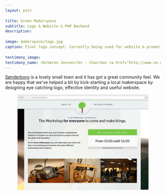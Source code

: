 ```yaml
---
layout: post

title: Green Makerspace
subtitle: Logo & Website & PHP Backend
description:

image: makerspace/logo.jpg
caption: Final logo concept. Currently being used for website & promotional materials.

testimony_image:
testimony_name: <b>Søren Jensen</b> - Chairman <a href="http://www.ve.dk/als">VedvarendeEnergi Als</a>
---
```

[Sønderborg](http://www.sonderborg.dk/english/) is a lovely small town and it has got a great community feel. We are happy that we've helped a bit by kick-starting a local makerspace by designing eye catching logo, effective identity and useful website.
<figure class="figure-smaller">
    <img width="600px" src="/assets/makerspace-screenshot.jpg">
</figure>
